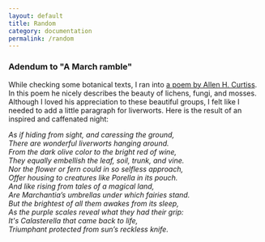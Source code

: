 ```yaml
---
layout: default
title: Random
category: documentation
permalink: /random
---
```



### Adendum to "A March ramble" 

While checking some botanical texts, I ran into [a poem by Allen H. Curtiss](https://www.jstor.org/stable/43475770). In this poem he nicely describes the beauty of lichens, fungi, and mosses. Although I loved his appreciation to these beautiful groups, I felt like I needed to add a little paragraph for liverworts. Here is the result of an inspired and caffenated night:

_As if hiding from sight, and caressing the ground,  
There are wonderful liverworts hanging around.   
From the dark olive color to the bright red of wine,   
They equally embellish the leaf, soil, trunk, and vine.  
Nor the flower or fern could in so selfless approach,   
Offer housing to creatures like Porella in its pouch.  
And like rising from tales of a magical land,  
Are Marchantia’s umbrellas under which fairies stand.  
But the brightest of all them awakes from its sleep,  
As the purple scales reveal what they had their grip:  
It's Calasterella that came back to life,   
Triumphant protected from sun’s reckless knife._
